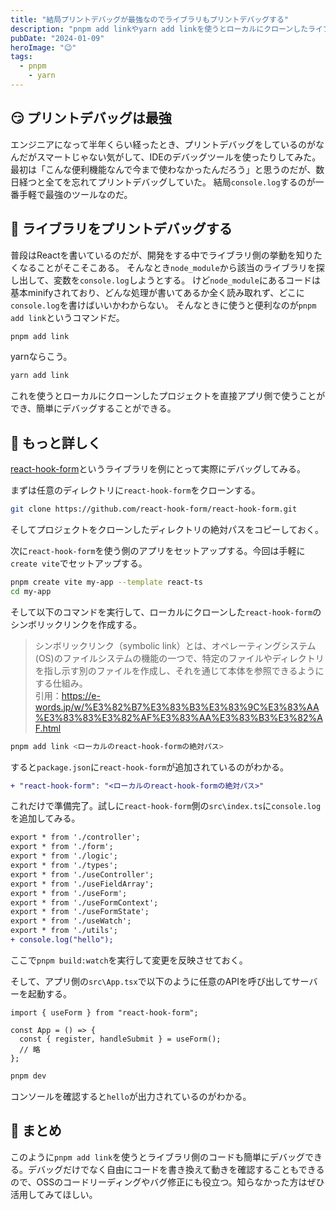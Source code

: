 ```yaml
---
title: "結局プリントデバッグが最強なのでライブラリもプリントデバッグする"
description: "pnpm add linkやyarn add linkを使うとローカルにクローンしたライブラリを直接アプリ側で使うことができ、簡単にデバッグすることができる。"
pubDate: "2024-01-09"
heroImage: "😉"
tags:
  - pnpm
	- yarn
---
```


## 😏 プリントデバッグは最強

エンジニアになって半年くらい経ったとき、プリントデバッグをしているのがなんだがスマートじゃない気がして、IDEのデバッグツールを使ったりしてみた。
最初は「こんな便利機能なんで今まで使わなかったんだろう」と思うのだが、数日経つと全てを忘れてプリントデバッグしていた。
結局`console.log`するのが一番手軽で最強のツールなのだ。

## 🎯 ライブラリをプリントデバッグする

普段はReactを書いているのだが、開発をする中でライブラリ側の挙動を知りたくなることがそこそこある。
そんなとき`node_module`から該当のライブラリを探し出して、変数を`console.log`しようとする。
けど`node_module`にあるコードは基本minifyされており、どんな処理が書いてあるか全く読み取れず、どこに`console.log`を書けばいいかわからない。
そんなときに使うと便利なのが`pnpm add link`というコマンドだ。

```bash
pnpm add link
```

yarnならこう。

```bash
yarn add link
```

これを使うとローカルにクローンしたプロジェクトを直接アプリ側で使うことができ、簡単にデバッグすることができる。

## 🤔 もっと詳しく

[react-hook-form](https://github.com/react-hook-form/react-hook-form)というライブラリを例にとって実際にデバッグしてみる。

まずは任意のディレクトリに`react-hook-form`をクローンする。

```bash
git clone https://github.com/react-hook-form/react-hook-form.git
```

そしてプロジェクトをクローンしたディレクトリの絶対パスをコピーしておく。

次に`react-hook-form`を使う側のアプリをセットアップする。今回は手軽に`create vite`でセットアップする。

```bash
pnpm create vite my-app --template react-ts
cd my-app
```

そして以下のコマンドを実行して、ローカルにクローンした`react-hook-form`のシンボリックリンクを作成する。

> シンボリックリンク（symbolic link）とは、オペレーティングシステム(OS)のファイルシステムの機能の一つで、特定のファイルやディレクトリを指し示す別のファイルを作成し、それを通じて本体を参照できるようにする仕組み。<br>
> 引用：https://e-words.jp/w/%E3%82%B7%E3%83%B3%E3%83%9C%E3%83%AA%E3%83%83%E3%82%AF%E3%83%AA%E3%83%B3%E3%82%AF.html

```bash
pnpm add link <ローカルのreact-hook-formの絶対パス>
```

すると`package.json`に`react-hook-form`が追加されているのがわかる。

```diff
+ "react-hook-form": "<ローカルのreact-hook-formの絶対パス>"
```

これだけで準備完了。試しに`react-hook-form`側の`src\index.ts`に`console.log`を追加してみる。

```diff
export * from './controller';
export * from './form';
export * from './logic';
export * from './types';
export * from './useController';
export * from './useFieldArray';
export * from './useForm';
export * from './useFormContext';
export * from './useFormState';
export * from './useWatch';
export * from './utils';
+ console.log("hello");
```

ここで`pnpm build:watch`を実行して変更を反映させておく。

そして、アプリ側の`src\App.tsx`で以下のように任意のAPIを呼び出してサーバーを起動する。

```tsx
import { useForm } from "react-hook-form";

const App = () => {
  const { register, handleSubmit } = useForm();
  // 略
};
```

```bash
pnpm dev
```

コンソールを確認すると`hello`が出力されているのがわかる。

## 📝 まとめ

このように`pnpm add link`を使うとライブラリ側のコードも簡単にデバッグできる。デバッグだけでなく自由にコードを書き換えて動きを確認することもできるので、OSSのコードリーディングやバグ修正にも役立つ。知らなかった方はぜひ活用してみてほしい。
